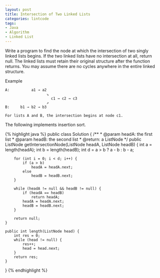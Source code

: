 ```yaml
---
layout: post
title: Intersection of Two Linked Lists
categories: lintcode
tags:
- Java
- Algorithm
- Linked List
---
```


Write a program to find the node at which the intersection of two singly linked lists begins. If the two linked lists have no intersection at all, return null. The linked lists must retain their original structure after the function returns. You may assume there are no cycles anywhere in the entire linked structure.

Example

```
A:          a1 → a2
                   ↘
                     c1 → c2 → c3
                   ↗            
B:     b1 → b2 → b3

For lists A and B, the intersection begins at node c1.
```

The following implements insertion sort.

{% highlight java %}
public class Solution {
    /**
     * @param headA: the first list
     * @param headB: the second list
     * @return: a ListNode 
     */
    public ListNode getIntersectionNode(ListNode headA, ListNode headB) {
        int a = length(headA);
        int b = length(headB);
        int d = a > b ? a - b : b - a;
        
        for (int i = 0; i < d; i++) {
            if (a > b)
                headA = headA.next;
            else
                headB = headB.next;
        }
        
        while (headA != null && headB != null) {
            if (headA == headB)
                return headA;
            headA = headA.next;
            headB = headB.next;
        }
        
        return null;
    }
    
    public int length(ListNode head) {
        int res = 0;
        while (head != null) {
            res++;
            head = head.next;
        }
        return res;
    }
}
{% endhighlight %}